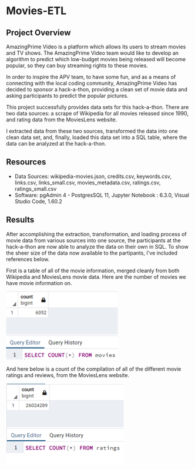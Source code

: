 # Movies-ETL

## Project Overview
AmazingPrime Video is a platform which allows its users to stream movies and TV shows. The AmazingPrime Video team would like to develop an algorithm to predict which low-budget movies being released will become popular, so they can buy streaming rights to these movies.

In order to inspire the APV team, to have some fun, and as a means of connecting with the local coding community, AmazingPrime Video has decided to sponsor a hack-a-thon, providing a clean set of movie data and asking participants to predict the popular pictures.

This project successfully provides data sets for this hack-a-thon. There are two data sources: a scrape of Wikipedia for all movies released since 1990, and rating data from the MoviesLens website.

I extracted data from these two sources, transformed the data into one clean data set, and, finally, loaded this data set into a SQL table, where the data can be analyzed at the hack-a-thon.

## Resources
- Data Sources: wikipedia-movies.json, credits.csv, keywords.csv, links.csv, links_small.csv, movies_metadata.csv, ratings.csv, ratings_small.csv
- Software: pgAdmin 4 - PostgresSQL 11, Jupyter Notebook : 6.3.0, Visual Studio Code, 1.60.2

## Results
After accomplishing the extraction, transformation, and loading process of movie data from various sources into one source, the participants at the hack-a-thon are now able to analyze the data on their own in SQL. To show the sheer size of the data now available to the partipants, I've included references below.

First is a table of all of the movie information, merged cleanly from both Wikipedia and MoviesLens movie data. Here are the number of movies we have movie information on.

![Movies Query](Resources/movies_query.png)

And here below is a count of the compilation of all of the different movie ratings and reviews, from the MoviesLens website.

![Ratings Query](Resources/ratings_query.png)
